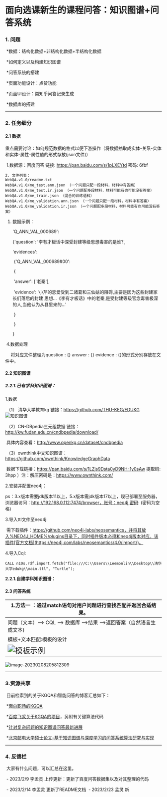 # 面向选课新生的课程问答：知识图谱+问答系统

### 1. 问题

​	\*数据：结构化数据+非结构化数据+半结构化数据

​	\*如何定义以及构建知识图谱

​	\*问答系统的搭建

​	\*页面功能设计：点赞功能

​	\*页面UI设计：类知乎问答记录生成

​	\*数据库的搭建

****



### 2. 任务细分

####  2.1 数据

​	重点需要讨论：如何规范数据的格式以便下游操作（将数据抽取成实体-关系-实体和实体-属性-属性值的形式存放(json文件)）

​	1.数据源：百度问答 链接: https://pan.baidu.com/s/1pLXEYtd 密码: 6fbf

```
2. 文件列表：
WebQA.v1.0/readme.txt
WebQA.v1.0/me_test.ann.json （一个问题只配一段材料，材料中有答案）
WebQA.v1.0/me_test.ir.json （一个问题配多段材料，材料可能有也可能没有答案）
WebQA.v1.0/me_train.json （混合的训练语料）
WebQA.v1.0/me_validation.ann.json （一个问题只配一段材料，材料中有答案）
WebQA.v1.0/me_validation.ir.json （一个问题配多段材料，材料可能有也可能没有答案）
```

1. 数据示例：

   'Q_ANN_VAL_000689':

    {'question': '李有才板话中深受封建等级思想毒害的是谁?', 

   'evidences': 

   ​       {'Q_ANN_VAL_000689#00':

   ​                            {

   ​								'answer': ['老秦'],

   ​							    'evidence': '小芹的恋爱受到二诸葛和三仙姑的阻碍,主要是因为这些封建家长们落后的封建  	思想...《李有才板话》中的老秦,是受封建等级官念毒害极深的人,当他认为从县里来的...'

   ​                            }

   ​     }

   }

​	4.数据处理

​	 将对应文件整理为question : {} answer : {} evidence : {}的形式分别存放在文件中。

####  2.2 知识图谱

##### 2.2.1.已有学科知识图谱：

1.数据

​	（1） 清华大学教育kg 链接：https://github.com/THU-KEG/EDUKG	![知识图谱](C:\Users\Leemonlin\AppData\Roaming\Typora\typora-user-images\image-20230208192423372.png)

​	（2）CN-DBpedia三元组数据 链接：http://kw.fudan.edu.cn/cndbpedia/download/

​			  具体内容查看：http://www.openkg.cn/dataset/cndbpedia

​	（3）ownthink中文知识图谱：https://github.com/ownthink/KnowledgeGraphData

​			  数据下载链接：https://pan.baidu.com/s/1LZjs9Dsta0yD9NH-1y0sAw 提取码: 3hpp ）注：解压密码是：https://www.ownthink.com/

2.安装并配置neo4j：

​	ps：3.x版本需要jdk版本11以上，5.x版本需jdk版本17以上，现已部署至服务器，浏览器访问：http://192.168.0.112:7474/browser，账号：neo4j,密码: (密码为空格)

3.导入ttl文件至neo4j:

​	需下载插件：https://github.com/neo4j-labs/neosemantics，并将其放入%NEO4J_HOME%/plugins目录下，同时插件版本必须和neo4j版本对应。该插件[官方文档](https://neo4j.com/labs/neosemantics/4.0/import/)。

4.导入Cql:

``` CQL
CALL n10s.rdf.import.fetch("file:///C:\\Users\\Leemonlin\\Desktop\\清华大学edukg\\main.ttl", "Turtle");
```

**2.2.1.自建学科知识图谱：**

#### 2.3 问答系统

| 1.方法一 ：通过match语句对用户问题进行查找匹配并返回合适结果。 |
| ------------------------------------------------------------ |
| 问题（文本）--> CQL --> 数据库 -->结果 -->返回答案（自然语言生成文本) |
| 模板+文本匹配:模板的设计                                     |
| <img src="C:\Users\Leemonlin\AppData\Roaming\Typora\typora-user-images\image-20230208203123365.png" alt="模板示例" style="zoom:150%;" /> |

![image-20230208205812309](C:\Users\Leemonlin\AppData\Roaming\Typora\typora-user-images\image-20230208205812309.png)



**************************

### 3.资源共享

​		目前检索到的关于KGQA和智能问答的博客汇总如下：

​		\*[面向职场的KGQA](https://blog.csdn.net/weixin_46571822/article/details/125555649)

​		\*[百度飞浆关于KGQA的项目](https://blog.csdn.net/m0_63642362/article/details/122158783)，另附有关键算法代码

​		\*[针对复杂问题的知识图谱问答最新进展](https://zhuanlan.zhihu.com/p/134090164)

​		\*[北京邮电大学硕士论文-基于知识图谱与深度学习的问答系统算法研究与实现](https://kns.cnki.net/KCMS/detail/detail.aspx?filename=1021130320.nh&dbname=CMFD202201&dbcode=cdmd&uid=&v=MDA2MjVSWWFtejExUEhia3FXQTBGckNVUjdtZlplZHJGeXJoVjcvTFZGMjVIN0s3SHRMT3I1RWJQSVIrZm5zNHk=)

****

### 4. 反馈栏

​	大家有什么问题，可以汇总在这里。

​	\-   2023/2/9 李孟灵 上传更新：更新了百度问答数据集以及对其整理的代码

​	-  2023/2/14 李孟灵 更新了README文档
​	-  2023/2/23 孟灵 新
